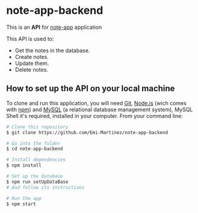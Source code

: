 # note-app-backend
This is an **API** for [note-app](https://github.com/Emi-Martinez/note-app-frontend) application

This API is used to:
* Get the notes in the database.
* Create notes.
* Update them.
* Delete notes.

## How to set up the API on your local machine
To clone and run this application, you will need [Git](https://git-scm.com/),  [Node.js](https://nodejs.org/en/download/) (wich comes with [npm](https://www.npmjs.com/)) and [MySQL](https://dev.mysql.com/downloads/) (a relational database management system), MySQL Shell it's required, installed in your computer.
From your command line:
```bash
# Clone this repository
$ git clone https://github.com/Emi-Martinez/note-app-backend

# Go into the folder
$ cd note-app-backend

# Install dependencies
$ npm install

# Set up the database
$ npm run setUpDataBase
# And follow its instructions

# Run the app
$ npm start
```